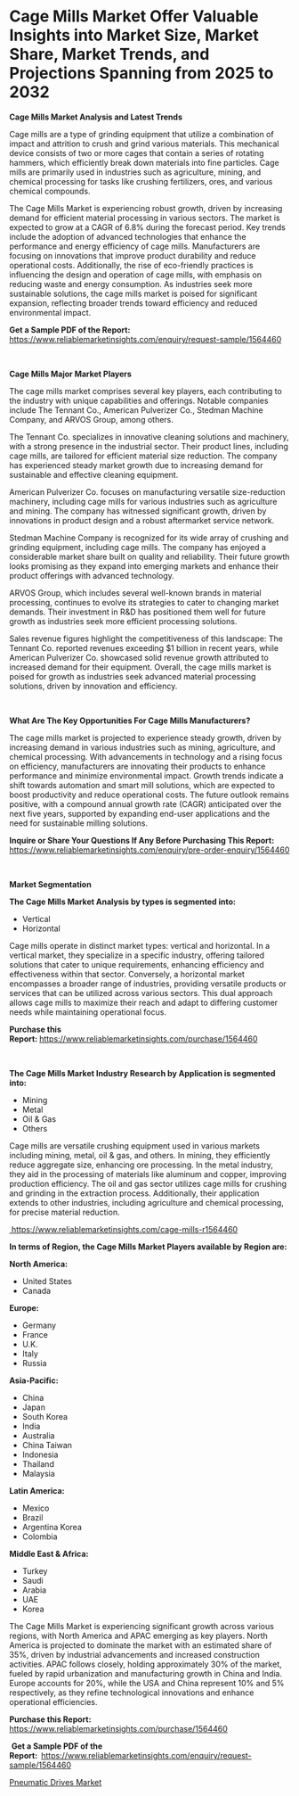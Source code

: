 <p><h1>Cage Mills Market Offer Valuable Insights into Market Size, Market Share, Market Trends, and Projections Spanning from 2025 to 2032</h1></p><p><strong>Cage Mills Market Analysis and Latest Trends</strong></p>
<p><p>Cage mills are a type of grinding equipment that utilize a combination of impact and attrition to crush and grind various materials. This mechanical device consists of two or more cages that contain a series of rotating hammers, which efficiently break down materials into fine particles. Cage mills are primarily used in industries such as agriculture, mining, and chemical processing for tasks like crushing fertilizers, ores, and various chemical compounds.</p><p>The Cage Mills Market is experiencing robust growth, driven by increasing demand for efficient material processing in various sectors. The market is expected to grow at a CAGR of 6.8% during the forecast period. Key trends include the adoption of advanced technologies that enhance the performance and energy efficiency of cage mills. Manufacturers are focusing on innovations that improve product durability and reduce operational costs. Additionally, the rise of eco-friendly practices is influencing the design and operation of cage mills, with emphasis on reducing waste and energy consumption. As industries seek more sustainable solutions, the cage mills market is poised for significant expansion, reflecting broader trends toward efficiency and reduced environmental impact.</p></p>
<p><strong>Get a Sample PDF of the Report:&nbsp;</strong> <a href="https://www.reliablemarketinsights.com/enquiry/request-sample/1564460?utm_campaign=2248&utm_medium=2&utm_source=Github&utm_content=ia&utm_term=16022025&utm_id=cage-mills">https://www.reliablemarketinsights.com/enquiry/request-sample/1564460</a></p>
<p>&nbsp;</p>
<p><strong>Cage Mills Major Market Players</strong></p>
<p><p>The cage mills market comprises several key players, each contributing to the industry with unique capabilities and offerings. Notable companies include The Tennant Co., American Pulverizer Co., Stedman Machine Company, and ARVOS Group, among others. </p><p>The Tennant Co. specializes in innovative cleaning solutions and machinery, with a strong presence in the industrial sector. Their product lines, including cage mills, are tailored for efficient material size reduction. The company has experienced steady market growth due to increasing demand for sustainable and effective cleaning equipment. </p><p>American Pulverizer Co. focuses on manufacturing versatile size-reduction machinery, including cage mills for various industries such as agriculture and mining. The company has witnessed significant growth, driven by innovations in product design and a robust aftermarket service network. </p><p>Stedman Machine Company is recognized for its wide array of crushing and grinding equipment, including cage mills. The company has enjoyed a considerable market share built on quality and reliability. Their future growth looks promising as they expand into emerging markets and enhance their product offerings with advanced technology. </p><p>ARVOS Group, which includes several well-known brands in material processing, continues to evolve its strategies to cater to changing market demands. Their investment in R&D has positioned them well for future growth as industries seek more efficient processing solutions. </p><p>Sales revenue figures highlight the competitiveness of this landscape: The Tennant Co. reported revenues exceeding $1 billion in recent years, while American Pulverizer Co. showcased solid revenue growth attributed to increased demand for their equipment. Overall, the cage mills market is poised for growth as industries seek advanced material processing solutions, driven by innovation and efficiency.</p></p>
<p>&nbsp;</p>
<p><strong>What Are The Key Opportunities For Cage Mills Manufacturers?</strong></p>
<p><p>The cage mills market is projected to experience steady growth, driven by increasing demand in various industries such as mining, agriculture, and chemical processing. With advancements in technology and a rising focus on efficiency, manufacturers are innovating their products to enhance performance and minimize environmental impact. Growth trends indicate a shift towards automation and smart mill solutions, which are expected to boost productivity and reduce operational costs. The future outlook remains positive, with a compound annual growth rate (CAGR) anticipated over the next five years, supported by expanding end-user applications and the need for sustainable milling solutions.</p></p>
<p><strong>Inquire or Share Your Questions If Any Before Purchasing This Report:</strong> <a href="https://www.reliablemarketinsights.com/enquiry/pre-order-enquiry/1564460?utm_campaign=2248&utm_medium=2&utm_source=Github&utm_content=ia&utm_term=16022025&utm_id=cage-mills">https://www.reliablemarketinsights.com/enquiry/pre-order-enquiry/1564460</a></p>
<p>&nbsp;</p>
<p><strong>Market Segmentation</strong></p>
<p><strong>The Cage Mills Market Analysis by types is segmented into:</strong></p>
<p><ul><li>Vertical</li><li>Horizontal</li></ul></p>
<p><p>Cage mills operate in distinct market types: vertical and horizontal. In a vertical market, they specialize in a specific industry, offering tailored solutions that cater to unique requirements, enhancing efficiency and effectiveness within that sector. Conversely, a horizontal market encompasses a broader range of industries, providing versatile products or services that can be utilized across various sectors. This dual approach allows cage mills to maximize their reach and adapt to differing customer needs while maintaining operational focus.</p></p>
<p><strong>Purchase this Report:&nbsp;</strong><a href="https://www.reliablemarketinsights.com/purchase/1564460?utm_campaign=2248&utm_medium=2&utm_source=Github&utm_content=ia&utm_term=16022025&utm_id=cage-mills">https://www.reliablemarketinsights.com/purchase/1564460</a></p>
<p>&nbsp;</p>
<p><strong>The Cage Mills Market Industry Research by Application is segmented into:</strong></p>
<p><ul><li>Mining</li><li>Metal</li><li>Oil & Gas</li><li>Others</li></ul></p>
<p><p>Cage mills are versatile crushing equipment used in various markets including mining, metal, oil & gas, and others. In mining, they efficiently reduce aggregate size, enhancing ore processing. In the metal industry, they aid in the processing of materials like aluminum and copper, improving production efficiency. The oil and gas sector utilizes cage mills for crushing and grinding in the extraction process. Additionally, their application extends to other industries, including agriculture and chemical processing, for precise material reduction.</p></p>
<p><a href="https://www.reliablemarketinsights.com/cage-mills-r1564460?utm_campaign=2248&utm_medium=2&utm_source=Github&utm_content=ia&utm_term=16022025&utm_id=cage-mills">&nbsp;https://www.reliablemarketinsights.com/cage-mills-r1564460</a></p>
<p><strong>In terms of Region, the Cage Mills Market Players available by Region are:</strong></p>
<p>
    <p> <strong> North America: </strong>
        <ul>
            <li>United States</li>
            <li>Canada</li>
        </ul>
        </p> 
    <p> <strong> Europe: </strong>
        <ul>
            <li>Germany</li>
            <li>France</li>
            <li>U.K.</li>
            <li>Italy</li>
            <li>Russia</li>
        </ul>
        </p> 
    <p> <strong> Asia-Pacific: </strong>
        <ul>
            <li>China</li>
            <li>Japan</li>
            <li>South Korea</li>
            <li>India</li>
            <li>Australia</li>
            <li>China Taiwan</li>
            <li>Indonesia</li>
            <li>Thailand</li>
            <li>Malaysia</li>
        </ul>
        </p> 
    <p> <strong> Latin America: </strong>
        <ul>
            <li>Mexico</li>
            <li>Brazil</li>
            <li>Argentina Korea</li>
            <li>Colombia</li>
        </ul>
        </p> 
    <p> <strong> Middle East & Africa: </strong>
        <ul>
            <li>Turkey</li>
            <li>Saudi</li>
            <li>Arabia</li>
            <li>UAE</li>
            <li>Korea</li>
        </ul>
    </p>
    </p>
<p><p>The Cage Mills Market is experiencing significant growth across various regions, with North America and APAC emerging as key players. North America is projected to dominate the market with an estimated share of 35%, driven by industrial advancements and increased construction activities. APAC follows closely, holding approximately 30% of the market, fueled by rapid urbanization and manufacturing growth in China and India. Europe accounts for 20%, while the USA and China represent 10% and 5% respectively, as they refine technological innovations and enhance operational efficiencies.</p></p>
<p><strong>Purchase this Report: </strong><a href="https://www.reliablemarketinsights.com/purchase/1564460?utm_campaign=2248&utm_medium=2&utm_source=Github&utm_content=ia&utm_term=16022025&utm_id=cage-mills">https://www.reliablemarketinsights.com/purchase/1564460</a></p>
<p>&nbsp;<strong>Get a Sample PDF of the Report:&nbsp;&nbsp;</strong><a href="https://www.reliablemarketinsights.com/enquiry/request-sample/1564460?utm_campaign=2248&utm_medium=2&utm_source=Github&utm_content=ia&utm_term=16022025&utm_id=cage-mills">https://www.reliablemarketinsights.com/enquiry/request-sample/1564460</a></p>
<p><strong></strong></p>
<p><p><a href="https://github.com/antonioc6hal/Market-Research-Report-List-1/blob/main/pneumatic-drives-market.md?utm_campaign=2248&utm_medium=2&utm_source=Github&utm_content=ia&utm_term=16022025&utm_id=cage-mills">Pneumatic Drives Market</a></p></p>